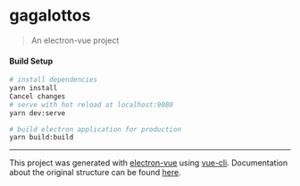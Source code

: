 # gagalottos

> An electron-vue project

#### Build Setup

``` bash
# install dependencies
yarn install
Cancel changes
# serve with hot reload at localhost:9080
yarn dev:serve

# build electron application for production
yarn build:build


```

---

This project was generated with [electron-vue](https://github.com/SimulatedGREG/electron-vue) using [vue-cli](https://github.com/vuejs/vue-cli). Documentation about the original structure can be found [here](https://simulatedgreg.gitbooks.io/electron-vue/content/index.html).
